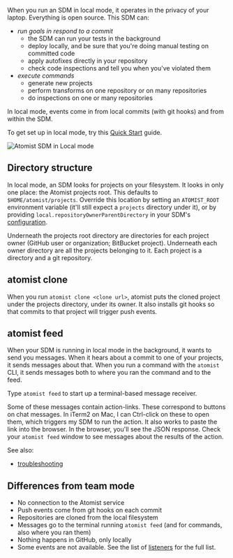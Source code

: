 When you run an SDM in local mode, it operates in the privacy of your laptop.
Everything is open source. This SDM can:

-  *run goals in respond to a commit*
   - the SDM can run your tests in the background
   - deploy locally, and be sure that you're doing manual testing on committed code
   - apply autofixes directly in your repository
   - check code inspections and tell you when you've violated them
-  *execute commands*
   - generate new projects
   - perform transforms on one repository or on many repositories
   - do inspections on one or many repositories
   
In local mode, events come in from local commits (with git hooks) and from within the SDM.

To get set up in local mode, try this [Quick Start](quick-start.md) guide.

![Atomist SDM in Local mode](img/sdm-local.png)

## Directory structure

In local mode, an SDM looks for projects on your filesystem. It looks in only one place: the Atomist projects root.
This defaults to `$HOME/atomist/projects`. Override this location by setting an `ATOMIST_ROOT` environment variable 
(it'll still expect
a `projects` directory under it), or by providing `local.repositoryOwnerParentDirectory` in your SDM's [configuration](config.md).

Underneath the projects root directory are directories for each project owner (GitHub user or organization; BitBucket project). Underneath each owner directory are all the projects belonging to it. Each project is a directory and a git repository.

## atomist clone

When you run `atomist clone <clone url>`, atomist puts the cloned project under the projects directory, under its owner. It also installs
git hooks so that commits to that project will trigger push events.

## atomist feed

When your SDM is running in local mode in the background, it wants to send you messages. When it hears about a commit
to one of your projects, it sends messages about that. When you run a command with the `atomist` CLI, it sends messages
both to where you ran the command and to the feed.

Type `atomist feed` to start up a terminal-based message receiver.

Some of these messages contain action-links. These correspond to buttons on chat messages. In iTerm2 on Mac, I can Ctrl-click
on these to open them, which triggers my SDM to run the action. It also works to paste the link into the browser.
In the browser, you'll see the JSON response. Check your `atomist feed` window to see messages about the results of the action.

See also:

*  [troubleshooting](troubleshoot.md#atomist-feed)

## Differences from team mode

-  No connection to the Atomist service
-  Push events come from git hooks on each commit
-  Repositories are cloned from the local filesystem
-  Messages go to the terminal running `atomist feed` (and for commands, also where you ran them)
-  Nothing happens in GitHub, only locally
-  Some events are not available. See the list of [listeners](event.md) for the full list.
